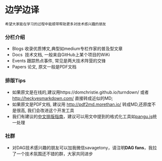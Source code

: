 # 边学边译
```
希望大家能在学习的过程中能顺带帮助更多对技术感兴趣的朋友
```

### 分栏介绍
- Blogs 收录优质博文,典型如medium专栏作家的普及型文章
- Docs  技术文档, 一般来自GitHub上某个项目的WiKi
- Events 跟踪热点事件, 常见是两大技术阵营的交锋
- Papers 论文, 原文一般是PDF文档

### 排版Tips
- 如果原文是在线的,建议用https://domchristie.github.io/turndown/ 或者 http://heckyesmarkdown.com/ 直接转成近似的MD;  
- 如果原文是PDF文档, 建议用 http://pdf2md.morethan.io/ 转成MD,还原度不是很高, 我们会改进这个开发工具
- 我们有建议的[中文排版指南](https://github.com/aakloxu/chinese-copywriting-guidelines)，建议可以用文中提到的格式化工具如[pangu.js](https://github.com/vinta/paranoid-auto-spacing)统一处理

### 社群
- 对DAG技术感兴趣的朋友可以加我微信savagetony，请注明**DAG fans**，我拉了一个技术氛围还不错的群，大家共同进步
